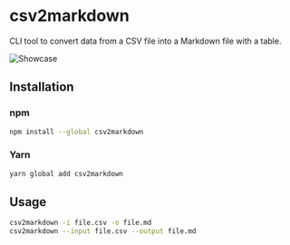 # csv2markdown

CLI tool to convert data from a CSV file into a Markdown file with a table.

![Showcase](./animation.gif)

## Installation

### npm

```bash
npm install --global csv2markdown
```

### Yarn

```bash
yarn global add csv2markdown
```

## Usage

```bash
csv2markdown -i file.csv -o file.md
csv2markdown --input file.csv --output file.md
```
